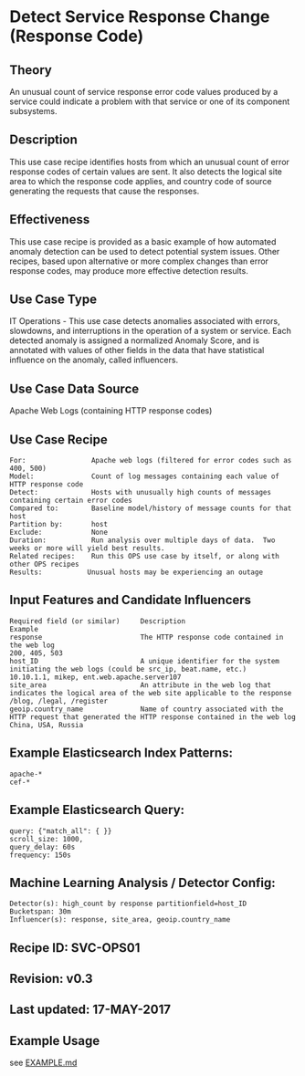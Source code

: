 # Detect Service Response Change (Response Code)

## Theory

An unusual count of service response error code values produced by a service could indicate a problem with that service or one of its component subsystems.

## Description

This use case recipe identifies hosts from which an unusual count of error response codes of certain values are sent.  It also detects the logical site area to which the response code applies, and country code of source generating the requests that cause the responses.

## Effectiveness

This use case recipe is provided as a basic example of how automated anomaly detection can be used to detect potential system issues.  Other recipes, based upon alternative or more complex changes than error response codes, may produce more effective detection results.

## Use Case Type

IT Operations - This use case detects anomalies associated with errors, slowdowns, and interruptions in the operation of a system or service. Each detected anomaly is assigned a normalized Anomaly Score, and is annotated with values of other fields in the data that have statistical influence on the anomaly, called influencers.

## Use Case Data Source

Apache Web Logs (containing HTTP response codes)

## Use Case Recipe
    For:                Apache web logs (filtered for error codes such as 400, 500)
    Model:              Count of log messages containing each value of HTTP response code
    Detect:             Hosts with unusually high counts of messages containing certain error codes
    Compared to:        Baseline model/history of message counts for that host
    Partition by:       host
    Exclude:            None
    Duration:           Run analysis over multiple days of data.  Two weeks or more will yield best results.
    Related recipes:    Run this OPS use case by itself, or along with other OPS recipes
    Results:           Unusual hosts may be experiencing an outage

## Input Features and Candidate Influencers


    Required field (or similar)     Description                                                                                                         Example
    response                        The HTTP response code contained in the web log                                                                     200, 405, 503
    host_ID                         A unique identifier for the system initiating the web logs (could be src_ip, beat.name, etc.)                       10.10.1.1, mikep, ent.web.apache.server107
    site_area                       An attribute in the web log that indicates the logical area of the web site applicable to the response              /blog, /legal, /register
    geoip.country_name              Name of country associated with the HTTP request that generated the HTTP response contained in the web log          China, USA, Russia


## Example Elasticsearch Index Patterns:

    apache-*
    cef-*

## Example Elasticsearch Query:

    query: {"match_all": { }}
    scroll_size: 1000,
    query_delay: 60s
    frequency: 150s

## Machine Learning Analysis / Detector Config:

    Detector(s): high_count by response partitionfield=host_ID
    Bucketspan: 30m
    Influencer(s): response, site_area, geoip.country_name

## Recipe ID: SVC-OPS01

## Revision: v0.3

## Last updated: 17-MAY-2017

## Example Usage

see [EXAMPLE.md](https://github.com/elastic/examples/blob/master/Machine%20Learning/IT%20operations%20recipes/Service_Response_Change/EXAMPLE.md)
